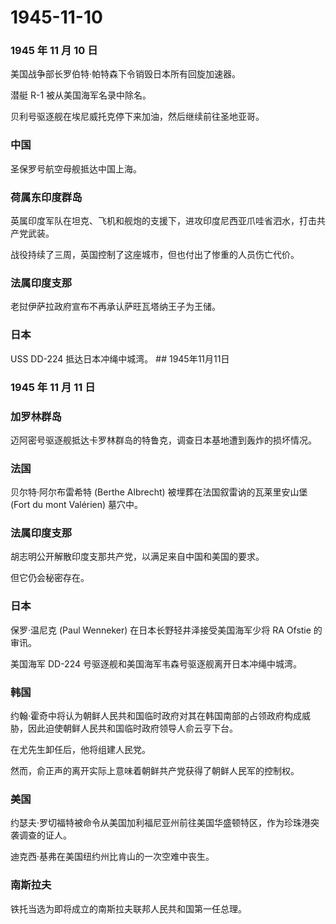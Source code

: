 # 1945-11-10

### 1945 年 11 月 10 日

美国战争部长罗伯特·帕特森下令销毁日本所有回旋加速器。

潜艇 R-1 被从美国海军名录中除名。

贝利号驱逐舰在埃尼威托克停下来加油，然后继续前往圣地亚哥。

### 中国

圣保罗号航空母舰抵达中国上海。

### 荷属东印度群岛

英属印度军队在坦克、飞机和舰炮的支援下，进攻印度尼西亚爪哇省泗水，打击共产党武装。

战役持续了三周，英国控制了这座城市，但也付出了惨重的人员伤亡代价。

### 法属印度支那

老挝伊萨拉政府宣布不再承认萨旺瓦塔纳王子为王储。

### 日本

USS DD-224 抵达日本冲绳中城湾。 \## 1945年11月11日

### 1945 年 11 月 11 日

### 加罗林群岛

迈阿密号驱逐舰抵达卡罗林群岛的特鲁克，调查日本基地遭到轰炸的损坏情况。

### 法国

贝尔特·阿尔布雷希特 (Berthe Albrecht) 被埋葬在法国叙雷讷的瓦莱里安山堡
(Fort du mont Valérien) 墓穴中。

### 法属印度支那

胡志明公开解散印度支那共产党，以满足来自中国和美国的要求。

但它仍会秘密存在。

### 日本

保罗·温尼克 (Paul Wenneker) 在日本长野轻井泽接受美国海军少将 RA Ofstie
的审讯。

美国海军 DD-224 号驱逐舰和美国海军韦森号驱逐舰离开日本冲绳中城湾。

### 韩国

约翰·霍奇中将认为朝鲜人民共和国临时政府对其在韩国南部的占领政府构成威胁，因此迫使朝鲜人民共和国临时政府领导人俞云亨下台。

在尤先生卸任后，他将组建人民党。

然而，俞正声的离开实际上意味着朝鲜共产党获得了朝鲜人民军的控制权。

### 美国

约瑟夫·罗切福特被命令从美国加利福尼亚州前往美国华盛顿特区，作为珍珠港突袭调查的证人。

迪克西·基弗在美国纽约州比肯山的一次空难中丧生。

### 南斯拉夫

铁托当选为即将成立的南斯拉夫联邦人民共和国第一任总理。